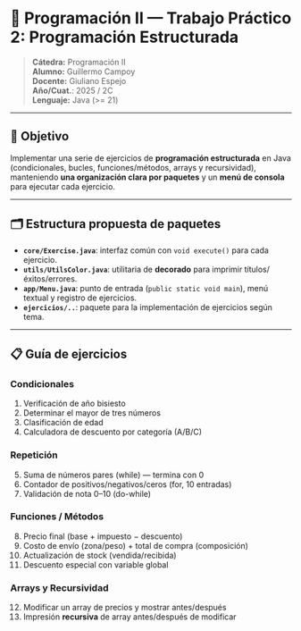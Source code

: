 # 🧩 Programación II — Trabajo Práctico 2: **Programación Estructurada**

> **Cátedra:** Programación II  
> **Alumno:** Guillermo Campoy  
> **Docente:** Giuliano Espejo  
> **Año/Cuat.**: 2025 / 2C  
> **Lenguaje:** Java (>= 21)
---

## 🎯 Objetivo
Implementar una serie de ejercicios de **programación estructurada** en Java (condicionales, bucles, funciones/métodos, arrays y recursividad), manteniendo **una organización clara por paquetes** y un **menú de consola** para ejecutar cada ejercicio.

---

## 🗂️ Estructura propuesta de paquetes

- **`core/Exercise.java`**: interfaz común con `void execute()` para cada ejercicio.
- **`utils/UtilsColor.java`**: utilitaria de **decorado** para imprimir títulos/éxitos/errores.
- **`app/Menu.java`**: punto de entrada (`public static void main`), menú textual y registro de ejercicios.
- **`ejercicios/..`**: paquete para la implementación de ejercicios según tema.

---

## 📋 Guía de ejercicios

### Condicionales
1. Verificación de año bisiesto
2. Determinar el mayor de tres números
3. Clasificación de edad
4. Calculadora de descuento por categoría (A/B/C)

### Repetición
5. Suma de números pares (while) — termina con 0
6. Contador de positivos/negativos/ceros (for, 10 entradas)
7. Validación de nota 0–10 (do-while)

### Funciones / Métodos
8. Precio final (base + impuesto − descuento)
9. Costo de envío (zona/peso) + total de compra (composición)
10. Actualización de stock (vendida/recibida)
11. Descuento especial con variable global

### Arrays y Recursividad
12. Modificar un array de precios y mostrar antes/después
13. Impresión **recursiva** de array antes/después de modificar

